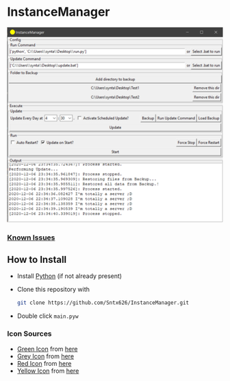 # InstanceManager

![example Screenshot](https://raw.githubusercontent.com/Sntx626/InstanceManager/master/rsc/example_screenshot.png)

### [Known Issues](https://github.com/Sntx626/InstanceManager/issues)

## How to Install

- Install [Python](https://www.python.org/downloads/) (if not already present)
- Clone this repository with

    ```bash
    git clone https://github.com/Sntx626/InstanceManager.git
    ```

- Double click `main.pyw`

### Icon Sources

- [Green Icon](https://github.com/Sntx626/InstanceManager/blob/master/rsc/green-icon.png) from [here](https://commons.wikimedia.org/wiki/File:Button_Icon_Green.svg)
- [Grey Icon](https://github.com/Sntx626/InstanceManager/blob/master/rsc/grey-icon.png) from [here](https://commons.wikimedia.org/wiki/File:Button_Icon_Grey.svg)
- [Red Icon](https://github.com/Sntx626/InstanceManager/blob/master/rsc/red-icon.png) from [here](https://commons.wikimedia.org/wiki/File:Button_Icon_Red.svg)
- [Yellow Icon](https://github.com/Sntx626/InstanceManager/blob/master/rsc/yellow-icon.png) from [here](https://commons.wikimedia.org/wiki/File:Button_Icon_Yellow.svg)
